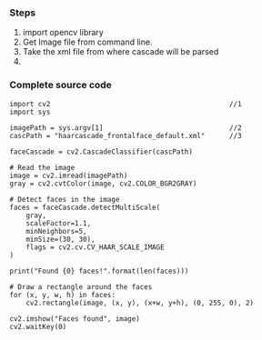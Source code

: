 
### Steps
  1. import opencv library
  2. Get Image file from command line.
  3. Take the xml file from where cascade will be parsed
  4. 


### Complete source code
```
import cv2                                            //1
import sys

imagePath = sys.argv[1]                               //2
cascPath = "haarcascade_frontalface_default.xml"      //3

faceCascade = cv2.CascadeClassifier(cascPath)

# Read the image
image = cv2.imread(imagePath)
gray = cv2.cvtColor(image, cv2.COLOR_BGR2GRAY)

# Detect faces in the image
faces = faceCascade.detectMultiScale(
    gray,
    scaleFactor=1.1,
    minNeighbors=5,
    minSize=(30, 30),
    flags = cv2.cv.CV_HAAR_SCALE_IMAGE
)

print("Found {0} faces!".format(len(faces)))

# Draw a rectangle around the faces
for (x, y, w, h) in faces:
    cv2.rectangle(image, (x, y), (x+w, y+h), (0, 255, 0), 2)

cv2.imshow("Faces found", image)
cv2.waitKey(0)
```
